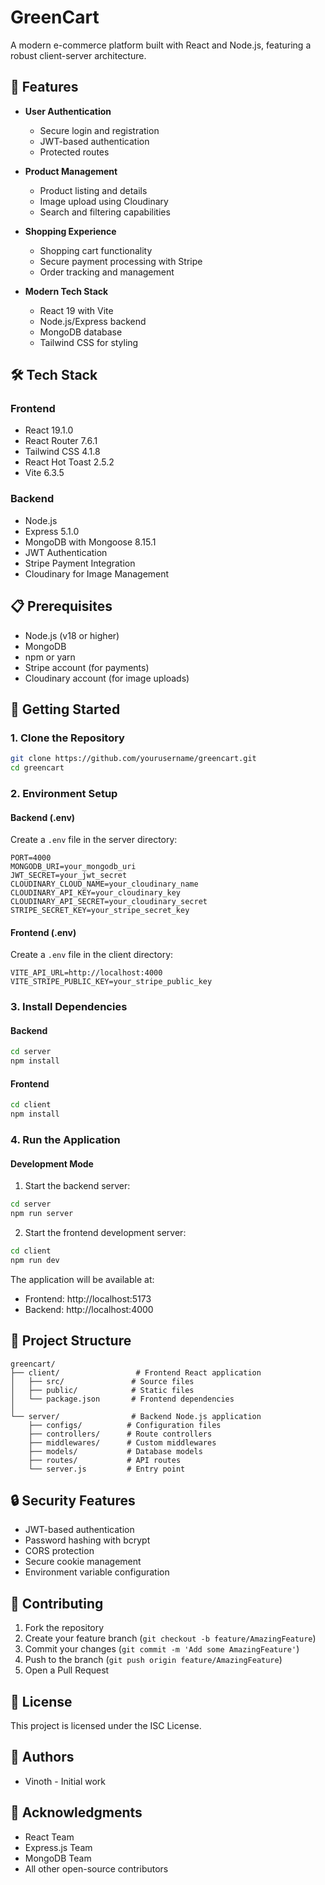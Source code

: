 # GreenCart

A modern e-commerce platform built with React and Node.js, featuring a robust client-server architecture.

## 🚀 Features

- **User Authentication**

  - Secure login and registration
  - JWT-based authentication
  - Protected routes

- **Product Management**

  - Product listing and details
  - Image upload using Cloudinary
  - Search and filtering capabilities

- **Shopping Experience**

  - Shopping cart functionality
  - Secure payment processing with Stripe
  - Order tracking and management

- **Modern Tech Stack**
  - React 19 with Vite
  - Node.js/Express backend
  - MongoDB database
  - Tailwind CSS for styling

## 🛠️ Tech Stack

### Frontend

- React 19.1.0
- React Router 7.6.1
- Tailwind CSS 4.1.8
- React Hot Toast 2.5.2
- Vite 6.3.5

### Backend

- Node.js
- Express 5.1.0
- MongoDB with Mongoose 8.15.1
- JWT Authentication
- Stripe Payment Integration
- Cloudinary for Image Management

## 📋 Prerequisites

- Node.js (v18 or higher)
- MongoDB
- npm or yarn
- Stripe account (for payments)
- Cloudinary account (for image uploads)

## 🚀 Getting Started

### 1. Clone the Repository

```bash
git clone https://github.com/yourusername/greencart.git
cd greencart
```

### 2. Environment Setup

#### Backend (.env)

Create a `.env` file in the server directory:

```env
PORT=4000
MONGODB_URI=your_mongodb_uri
JWT_SECRET=your_jwt_secret
CLOUDINARY_CLOUD_NAME=your_cloudinary_name
CLOUDINARY_API_KEY=your_cloudinary_key
CLOUDINARY_API_SECRET=your_cloudinary_secret
STRIPE_SECRET_KEY=your_stripe_secret_key
```

#### Frontend (.env)

Create a `.env` file in the client directory:

```env
VITE_API_URL=http://localhost:4000
VITE_STRIPE_PUBLIC_KEY=your_stripe_public_key
```

### 3. Install Dependencies

#### Backend

```bash
cd server
npm install
```

#### Frontend

```bash
cd client
npm install
```

### 4. Run the Application

#### Development Mode

1. Start the backend server:

```bash
cd server
npm run server
```

2. Start the frontend development server:

```bash
cd client
npm run dev
```

The application will be available at:

- Frontend: http://localhost:5173
- Backend: http://localhost:4000

## 📁 Project Structure

```
greencart/
├── client/                 # Frontend React application
│   ├── src/               # Source files
│   ├── public/            # Static files
│   └── package.json       # Frontend dependencies
│
└── server/                # Backend Node.js application
    ├── configs/          # Configuration files
    ├── controllers/      # Route controllers
    ├── middlewares/      # Custom middlewares
    ├── models/           # Database models
    ├── routes/           # API routes
    └── server.js         # Entry point
```

## 🔒 Security Features

- JWT-based authentication
- Password hashing with bcrypt
- CORS protection
- Secure cookie management
- Environment variable configuration

## 🤝 Contributing

1. Fork the repository
2. Create your feature branch (`git checkout -b feature/AmazingFeature`)
3. Commit your changes (`git commit -m 'Add some AmazingFeature'`)
4. Push to the branch (`git push origin feature/AmazingFeature`)
5. Open a Pull Request

## 📝 License

This project is licensed under the ISC License.

## 👥 Authors

- Vinoth - Initial work

## 🙏 Acknowledgments

- React Team
- Express.js Team
- MongoDB Team
- All other open-source contributors
